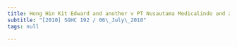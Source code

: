 ```yaml
---
title: Hong Hin Kit Edward and another v PT Nusautama Medicalindo and another
subtitle: "[2010] SGHC 192 / 06\_July\_2010"
tags: null

---
```


